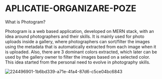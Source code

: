 # APLICATIE-ORGANIZARE-POZE

What is Photogram?

Photogram is a web based application, developed on MERN stack, with an idea around photographers and their skills. It is mainly used for photo uploads inside a gallery, where photographers can sort/filter the images using the metadata that is automatically extracted from each image when it is uploaded. Also, there are 3 dominant colors extracted, which later can be used by the gallery owner to filter the images based on a selected color. This idea started from the personal need to evolve in photography skills.


![224496901-1b6bd339-a71e-4fa4-87d6-c5ce04bc6843](https://github.com/sufanaadrian/APLICATIE-ORGANIZARE-POZE/assets/115484136/09b18ed1-e665-4fed-835b-aeab53428184)
